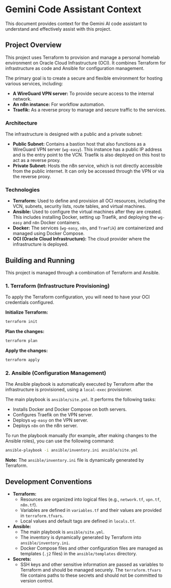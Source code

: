 # Gemini Code Assistant Context

This document provides context for the Gemini AI code assistant to understand and effectively assist with this project.

## Project Overview

This project uses Terraform to provision and manage a personal homelab environment on Oracle Cloud Infrastructure (OCI). It combines Terraform for infrastructure as code and Ansible for configuration management.

The primary goal is to create a secure and flexible environment for hosting various services, including:

*   **A WireGuard VPN server:** To provide secure access to the internal network.
*   **An n8n instance:** For workflow automation.
*   **Traefik:** As a reverse proxy to manage and secure traffic to the services.

### Architecture

The infrastructure is designed with a public and a private subnet:

*   **Public Subnet:** Contains a bastion host that also functions as a WireGuard VPN server (`wg-easy`). This instance has a public IP address and is the entry point to the VCN. Traefik is also deployed on this host to act as a reverse proxy.
*   **Private Subnet:** Hosts the n8n service, which is not directly accessible from the public internet. It can only be accessed through the VPN or via the reverse proxy.

### Technologies

*   **Terraform:** Used to define and provision all OCI resources, including the VCN, subnets, security lists, route tables, and virtual machines.
*   **Ansible:** Used to configure the virtual machines after they are created. This includes installing Docker, setting up Traefik, and deploying the `wg-easy` and `n8n` Docker containers.
*   **Docker:** The services (`wg-easy`, `n8n`, and `Traefik`) are containerized and managed using Docker Compose.
*   **OCI (Oracle Cloud Infrastructure):** The cloud provider where the infrastructure is deployed.

## Building and Running

This project is managed through a combination of Terraform and Ansible.

### 1. Terraform (Infrastructure Provisioning)

To apply the Terraform configuration, you will need to have your OCI credentials configured.

**Initialize Terraform:**
```bash
terraform init
```

**Plan the changes:**
```bash
terraform plan
```

**Apply the changes:**
```bash
terraform apply
```

### 2. Ansible (Configuration Management)

The Ansible playbook is automatically executed by Terraform after the infrastructure is provisioned, using a `local-exec` provisioner.

The main playbook is `ansible/site.yml`. It performs the following tasks:

*   Installs Docker and Docker Compose on both servers.
*   Configures Traefik on the VPN server.
*   Deploys `wg-easy` on the VPN server.
*   Deploys `n8n` on the n8n server.

To run the playbook manually (for example, after making changes to the Ansible roles), you can use the following command:

```bash
ansible-playbook -i ansible/inventory.ini ansible/site.yml
```
**Note:** The `ansible/inventory.ini` file is dynamically generated by Terraform.

## Development Conventions

*   **Terraform:**
    *   Resources are organized into logical files (e.g., `network.tf`, `vpn.tf`, `n8n.tf`).
    *   Variables are defined in `variables.tf` and their values are provided in `terraform.tfvars`.
    *   Local values and default tags are defined in `locals.tf`.
*   **Ansible:**
    *   The main playbook is `ansible/site.yml`.
    *   The inventory is dynamically generated by Terraform into `ansible/inventory.ini`.
    *   Docker Compose files and other configuration files are managed as templates (`.j2` files) in the `ansible/templates` directory.
*   **Secrets:**
    *   SSH keys and other sensitive information are passed as variables to Terraform and should be managed securely. The `terraform.tfvars` file contains paths to these secrets and should not be committed to version control.
